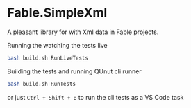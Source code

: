 # Fable.SimpleXml

A pleasant library for with Xml data in Fable projects. 




Running the watching the tests live 
```sh
bash build.sh RunLiveTests 
```
Building the tests and running QUnut cli runner
```sh
bash build.sh RunTests
```
or just `Ctrl + Shift + B` to run the cli tests as a VS Code task